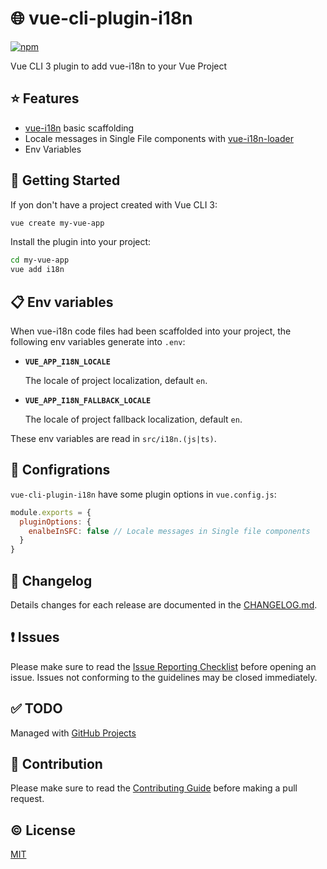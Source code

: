 # :globe_with_meridians: vue-cli-plugin-i18n

[![npm](https://img.shields.io/npm/v/vue-cli-plugin-i18n.svg)](https://www.npmjs.com/package/vue-cli-plugin-i18n)

Vue CLI 3 plugin to add vue-i18n to your Vue Project


## :star: Features
- [vue-i18n](https://github.com/kazupon/vue-i18n) basic scaffolding
- Locale messages in Single File components with [vue-i18n-loader](https://github.com/kazupon/vue-i18n-loader)
- Env Variables

## :rocket: Getting Started
If yon don't have a project created with Vue CLI 3:

```sh
vue create my-vue-app
```

Install the plugin into your project:

```sh
cd my-vue-app
vue add i18n
```

## :clipboard: Env variables
When vue-i18n code files had been scaffolded into your project, the following env variables generate into `.env`:

- **`VUE_APP_I18N_LOCALE`**

  The locale of project localization, default `en`.

- **`VUE_APP_I18N_FALLBACK_LOCALE`**

  The locale of project fallback localization, default `en`.

These env variables are read in `src/i18n.(js|ts)`.

## :wrench: Configrations

`vue-cli-plugin-i18n` have some plugin options in `vue.config.js`:

```js
module.exports = {
  pluginOptions: {
    enalbeInSFC: false // Locale messages in Single file components
  }
}
```

## :scroll: Changelog
Details changes for each release are documented in the [CHANGELOG.md](https://github.com/kazupon/vue-cli-plugin-i18n/blob/dev/CHANGELOG.md).


## :exclamation: Issues
Please make sure to read the [Issue Reporting Checklist](https://github.com/kazupon/vue-cli-plugin-i18n/blob/dev/.github/CONTRIBUTING.md#issue-reporting-guidelines) before opening an issue. Issues not conforming to the guidelines may be closed immediately.


## :white_check_mark: TODO
Managed with [GitHub Projects](https://github.com/kazupon/vue-cli-plugin-i18n/projects/1)

## :muscle: Contribution
Please make sure to read the [Contributing Guide](https://github.com/kazupon/vue-cli-plugin-i18n/blob/dev/.github/CONTRIBUTING.md) before making a pull request.


## :copyright: License

[MIT](http://opensource.org/licenses/MIT)

